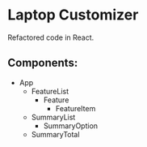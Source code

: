 # Laptop Customizer
Refactored code in React.

## Components:

* App 
    * FeatureList
        * Feature
            * FeatureItem
    * SummaryList
        * SummaryOption
    * SummaryTotal


    


